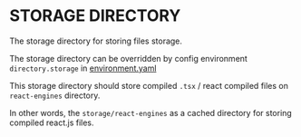 # STORAGE DIRECTORY

The storage directory for storing files storage.

The storage directory can be overridden by config environment `directory.storage` in [environment.yaml](../app/configs/environment.example.yaml)

This storage directory should store compiled `.tsx` / react compiled files on `react-engines` directory.

In other words, the `storage/react-engines` as a cached directory for storing compiled react.js files.
